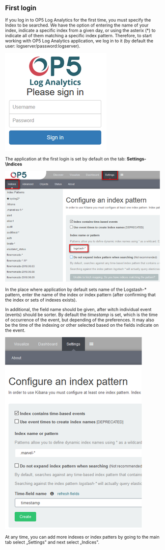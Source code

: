 First login
-----------

If you log in to OP5 Log Analytics for the first time, you must
specify the Index to be searched. We have the option of entering the
name of your index, indicate a specific index from a given day, or
using the asterix (\*) to indicate all of them matching a specific
index pattern. Therefore, to start working with OP5 Log Analytics
application, we log in to it (by default the user:
logserver/password:logserver).

![](/./media/media/image3.png)

The application at the first login is set by default on the tab:
**Settings-\Indices**

![](/./media/media/image4_js.png)

In the place where application by default sets name of the Logstash-\*
pattern, enter the name of the index or index pattern (after
confirming that the index or sets of indexes exists).

In additional, the field name should be given, after witch individual
event (events) should be sorter. By default the *timestamp* is set,
which is the time of occurrence of the event, but depending of the
preferences. It may also be the time of the indexing or other selected
based on the fields indicate on the event.

![](/./media/media/image5_js.png)

At any time, you can add more indexes or index patters by going to the
main tab select „Settings" and next select „Indices".

